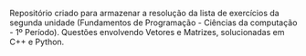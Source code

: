 Repositório criado para armazenar a resolução da lista de exercícios da segunda unidade (Fundamentos de Programação - Ciências da computação - 1º Período).
Questões envolvendo Vetores e Matrizes, solucionadas em C++ e Python.
